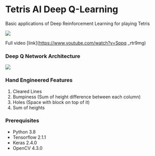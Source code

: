 # Tetris AI Deep Q-Learning
Basic applications of Deep Reinforcement Learning for playing Tetris

![](https://github.com/andreanlay/tetris-ai-deep-reinforcement-learning/blob/master/demo/Tetris-DQN-Demo.gif)

Full video [link](https://www.youtube.com/watch?v=Sppq _rtr9mg)

### Deep Q Network Architecture
![](https://github.com/andreanlay/tetris-ai-deep-reinforcement-learning/blob/master/diagram.png)

### Hand Engineered Features
1. Cleared Lines
2. Bumpiness (Sum of height difference between each column)
3. Holes (Space with block on top of it)
4. Sum of heights

### Prerequisites

* Python 3.8
* Tensorflow 2.1.1
* Keras 2.4.0
* OpenCV 4.3.0
